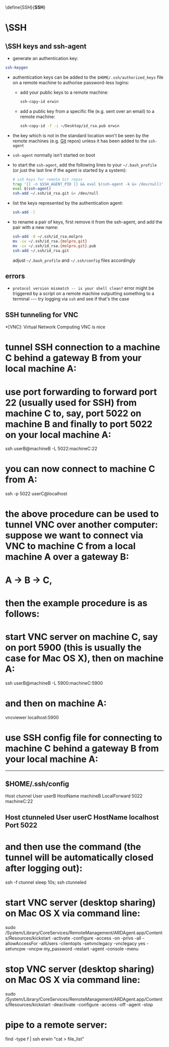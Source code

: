 
\define{SSH}{__SSH__}
# \SSH

## \SSH keys and __ssh-agent__

+ generate an authentication key:
```bash
ssh-keygen
```

+ authentication keys can be added to the `$HOME/.ssh/authorized_keys` file on a remote machine to authorise password-less logins:

	+ add your public keys to a remote machine:

		```bash
		ssh-copy-id erwin
		```

	+ add a public key from a specific file (e.g. sent over an email) to a remote machine:

		```bash
		ssh-copy-id -f -i ~/Desktop/id_rsa.pub erwin
		```

+ the key which is not in the standard location won't be seen by the remote machines (e.g. [Git](#git) repos) unless it has been added to the `ssh-agent`

+ `ssh-agent` normally isn't started on boot

+ to start the `ssh-agent`, add the following lines to your `~/.bash_profile` (or just the last line if the agent is started by a system):

	```bash
	# ssh keys for remote Git repos
	trap '[[ -n $SSH_AGENT_PID ]] && eval $(ssh-agent -k &> /dev/null)' 0
	eval $(ssh-agent)
	ssh-add ~/.ssh/id_rsa.git &> /dev/null
	```

+ list the keys represented by the authentication agent:

	```bash
	ssh-add -l
	```

+ to rename a pair of keys, first remove it from the ssh-agent, and add the pair with a new name:

	```bash
	ssh-add -d ~/.ssh/id_rsa.molpro
	mv -iv ~/.ssh/id_rsa.{molpro,git}
	mv -iv ~/.ssh/id_rsa.{molpro,git}.pub
	ssh-add ~/.ssh/id_rsa.git
	```

	adjust `~/.bash_profile` and `~/.ssh/config` files accordingly

## errors

+ `protocol version mismatch -- is your shell clean?` error might be triggered by a script on a remote machine outputting something to a terminal --- try logging via `ssh` and see if that's the case

## SSH tunneling for VNC

*[VNC]: Virtual Network Computing
VNC is nice

# tunnel SSH connection to a machine C behind a gateway B from your local machine A:
# use port forwarding to forward port 22 (usually used for SSH) from machine C to, say, port 5022 on machine B and finally to port 5022 on your local machine A:
ssh userB@machineB -L 5022:machineC:22
# you can now connect to machine C from A:
ssh -p 5022 userC@localhost

# the above procedure can be used to tunnel VNC over another computer: suppose we want to connect via VNC to machine C from a local machine A over a gateway B:
# A -> B -> C,
# then the example procedure is as follows:
# start VNC server on machine C, say on port 5900 (this is usually the case for Mac OS X), then on machine A:
ssh userB@machineB -L 5900:machineC:5900
# and then on machine A:
vncviewer localhost:5900

# use SSH config file for connecting to machine C behind a gateway B from your local machine A:
-------------------------------------------------------
$HOME/.ssh/config
-------------------------------------------------------
Host ctunnel
User userB
HostName machineB
LocalForward 5022 machineC:22

Host ctunneled
User userC
HostName localhost
Port 5022
-------------------------------------------------------
# and then use the command (the tunnel will be automatically closed after logging out):
ssh -f ctunnel sleep 10s; ssh ctunneled

# start VNC server (desktop sharing) on Mac OS X via command line:
sudo /System/Library/CoreServices/RemoteManagement/ARDAgent.app/Contents/Resources/kickstart -activate -configure -access -on -privs -all -allowAccessFor -allUsers -clientopts -setvnclegacy -vnclegacy yes -setvncpw -vncpw my_password -restart -agent -console -menu

# stop VNC server (desktop sharing) on Mac OS X via command line:
sudo /System/Library/CoreServices/RemoteManagement/ARDAgent.app/Contents/Resources/kickstart -deactivate -configure -access -off -agent -stop

# pipe to a remote server:
find -type f | ssh erwin "cat > file_list"
